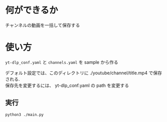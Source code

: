 # 何ができるか
チャンネルの動画を一括して保存する

# 使い方
`yt-dlp_conf.yaml` と `channels.yaml` を sample から作る

デフォルト設定では、このディレクトリに ./youtube/channel/title.mp4 で保存される.  
保存先を変更するには、 yt-dlp_conf.yaml の path を変更する

## 実行
```
python3 ./main.py
```